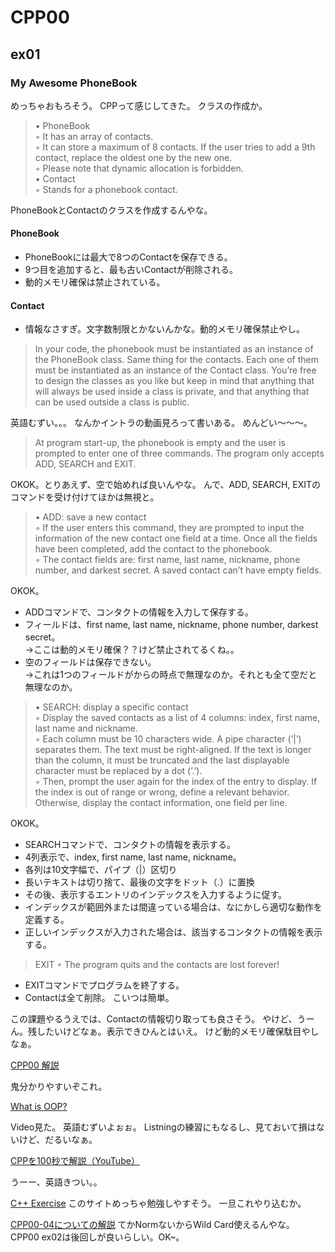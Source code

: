 # CPP00
## ex01
### My Awesome PhoneBook
めっちゃおもろそう。
CPPって感じしてきた。
クラスの作成か。

> • PhoneBook  
◦ It has an array of contacts.  
◦ It can store a maximum of 8 contacts. If the user tries to add a 9th contact, replace the oldest one by the new one.  
◦ Please note that dynamic allocation is forbidden.  
• Contact  
◦ Stands for a phonebook contact.  


PhoneBookとContactのクラスを作成するんやな。
#### PhoneBook
- PhoneBookには最大で8つのContactを保存できる。
- 9つ目を追加すると、最も古いContactが削除される。
- 動的メモリ確保は禁止されている。
#### Contact
- 情報なさすぎ。文字数制限とかないんかな。動的メモリ確保禁止やし。

> In your code, the phonebook must be instantiated as an instance of the PhoneBook
class. Same thing for the contacts. Each one of them must be instantiated as an instance
of the Contact class. You’re free to design the classes as you like but keep in mind that
anything that will always be used inside a class is private, and that anything that can be
used outside a class is public.

英語むずい。。。
なんかイントラの動画見ろって書いある。
めんどい～～～。

> At program start-up, the phonebook is empty and the user is prompted to enter one
of three commands. The program only accepts ADD, SEARCH and EXIT.

OKOK。とりあえず、空で始めれば良いんやな。
んで、ADD, SEARCH, EXITのコマンドを受け付けてほかは無視と。

> • ADD: save a new contact  
◦ If the user enters this command, they are prompted to input the information
of the new contact one field at a time. Once all the fields have been completed,
add the contact to the phonebook.  
◦ The contact fields are: first name, last name, nickname, phone number, and
darkest secret. A saved contact can’t have empty fields.

OKOK。
- ADDコマンドで、コンタクトの情報を入力して保存する。
- フィールドは、first name, last name, nickname, phone number, darkest secret。  
→ここは動的メモリ確保？？けど禁止されてるくね。。
- 空のフィールドは保存できない。  
→これは1つのフィールドがからの時点で無理なのか。それとも全て空だと無理なのか。

> • SEARCH: display a specific contact  
◦ Display the saved contacts as a list of 4 columns: index, first name, last name and nickname.  
◦ Each column must be 10 characters wide. A pipe character (’|’) separates them. The text must be right-aligned. If the text is longer than the column, it must be truncated and the last displayable character must be replaced by a dot (’.’).  
◦ Then, prompt the user again for the index of the entry to display. If the index is out of range or wrong, define a relevant behavior. Otherwise, display the contact information, one field per line.  

OKOK。
- SEARCHコマンドで、コンタクトの情報を表示する。
- 4列表示で、index, first name, last name, nickname。
- 各列は10文字幅で、パイプ（|）区切り
- 長いテキストは切り捨て、最後の文字をドット（.）に置換
- その後、表示するエントリのインデックスを入力するように促す。
- インデックスが範囲外または間違っている場合は、なにかしら適切な動作を定義する。
- 正しいインデックスが入力された場合は、該当するコンタクトの情報を表示する。

> EXIT
◦ The program quits and the contacts are lost forever!

- EXITコマンドでプログラムを終了する。
- Contactは全て削除。
こいつは簡単。

この課題やるうえでは、Contactの情報切り取っても良さそう。
やけど、うーん。残したいけどなぁ。表示できひんとはいえ。
けど動的メモリ確保駄目やしなぁ。

[CPP00 解説](https://42-cursus.gitbook.io/guide/4-rank-04/cpp-00-04-doing/cpp00)

鬼分かりやすいぞこれ。

[What is OOP?](https://www.techtarget.com/searchapparchitecture/definition/object-oriented-programming-OOP)

Video見た。
英語むずいよぉぉ。
Listningの練習にもなるし、見ておいて損はないけど、だるいなぁ。

[CPPを100秒で解説（YouTube）](https://www.youtube.com/watch?v=MNeX4EGtR5Y&ab_channel=Fireship)

うーー、英語きつい。。

[C++ Exercise](https://www.w3schools.com/cpp/default.asp)
このサイトめっちゃ勉強しやすそう。
一旦これやり込むか。

[CPP00-04についての解説](https://haglobah.github.io/Mastering-42/holy_graph/cpp00-04.html)
てかNormないからWild Card使えるんやな。
CPP00 ex02は後回しが良いらしい。OK~。
